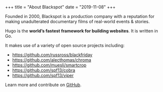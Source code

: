 +++
title = "About Blackspot"
date = "2019-11-08"
+++

Founded in 2000, Blackspot is a production company with a reputation for making unadulterated documentary films of real-world events & stories.



Hugo is the **world’s fastest framework for building websites**. It is written in Go.

It makes use of a variety of open source projects including:

* https://github.com/russross/blackfriday
* https://github.com/alecthomas/chroma
* https://github.com/muesli/smartcrop
* https://github.com/spf13/cobra
* https://github.com/spf13/viper

Learn more and contribute on [GitHub](https://github.com/gohugoio).

